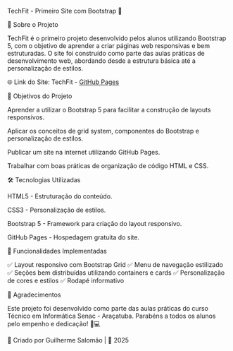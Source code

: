 TechFit - Primeiro Site com Bootstrap 🎉

📌 Sobre o Projeto

TechFit é o primeiro projeto desenvolvido pelos alunos utilizando Bootstrap 5, com o objetivo de aprender a criar páginas web responsivas e bem estruturadas. O site foi construído como parte das aulas práticas de desenvolvimento web, abordando desde a estrutura básica até a personalização de estilos.

🌐 Link do Site: TechFit - [GitHub Pages](https://guilherme-salomao.github.io/TechFit/)

🎯 Objetivos do Projeto

Aprender a utilizar o Bootstrap 5 para facilitar a construção de layouts responsivos.

Aplicar os conceitos de grid system, componentes do Bootstrap e personalização de estilos.

Publicar um site na internet utilizando GitHub Pages.

Trabalhar com boas práticas de organização de código HTML e CSS.

🛠️ Tecnologias Utilizadas

HTML5 - Estruturação do conteúdo.

CSS3 - Personalização de estilos.

Bootstrap 5 - Framework para criação do layout responsivo.

GitHub Pages - Hospedagem gratuita do site.

🚀 Funcionalidades Implementadas

✅ Layout responsivo com Bootstrap Grid
✅ Menu de navegação estilizado
✅ Seções bem distribuídas utilizando containers e cards
✅ Personalização de cores e estilos
✅ Rodapé informativo

📢 Agradecimentos

Este projeto foi desenvolvido como parte das aulas práticas do curso Técnico em Informática Senac - Araçatuba. Parabéns a todos os alunos pelo empenho e dedicação! 🎉💻

🚀 Criado por Guilherme Salomão | 📅 2025
